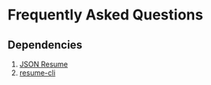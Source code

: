 # Frequently Asked Questions 

## Dependencies

1. [JSON Resume](https://jsonresume.org/)
2. [resume-cli](https://github.com/jsonresume/resume-cli)


